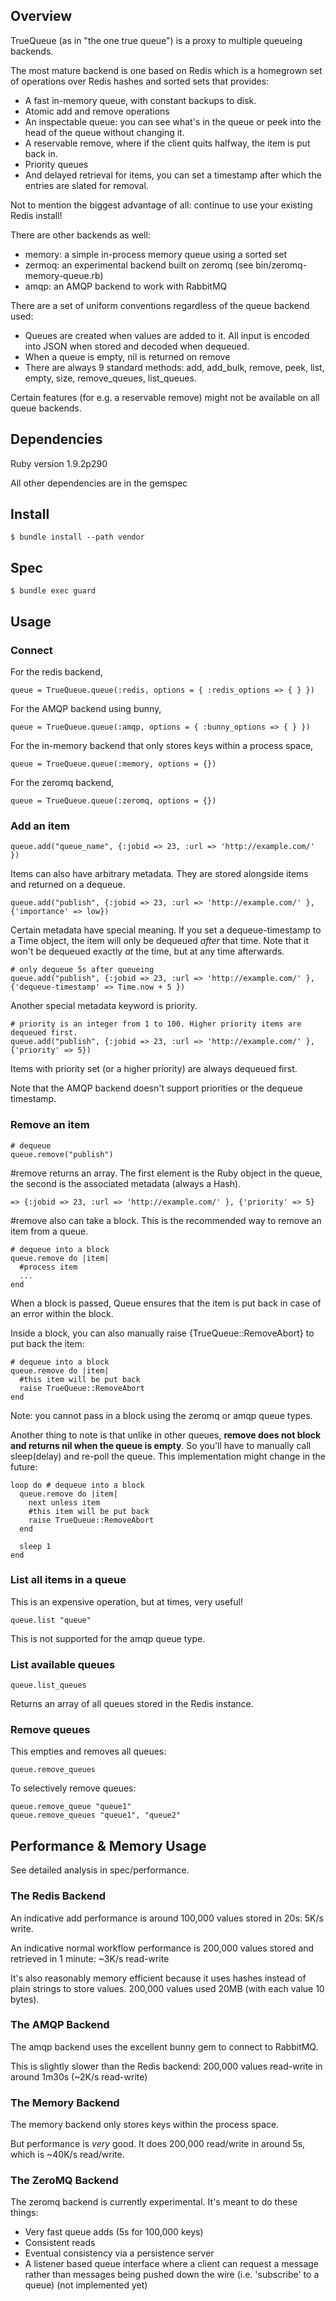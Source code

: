 
## Overview

TrueQueue (as in "the one true queue") is a proxy to multiple queueing backends.

The most mature backend is one based on Redis which is a homegrown set of operations over Redis hashes and sorted sets that provides:

* A fast in-memory queue, with constant backups to disk.
* Atomic add and remove operations
* An inspectable queue: you can see what's in the queue or peek into the head of the queue without changing it.
* A reservable remove, where if the client quits halfway, the item is put back in.
* Priority queues
* And delayed retrieval for items, you can set a timestamp after which the entries are slated for removal.

Not to mention the biggest advantage of all: continue to use your existing Redis install!

There are other backends as well: 

* memory: a simple in-process memory queue using a sorted set
* zermoq: an experimental backend built on zeromq (see bin/zeromq-memory-queue.rb)
* amqp: an AMQP backend to work with RabbitMQ

There are a set of uniform conventions regardless of the queue backend used:

* Queues are created when values are added to it. All input is encoded into JSON when stored and decoded when dequeued.
* When a queue is empty, nil is returned on remove
* There are always 9 standard methods: add, add\_bulk, remove, peek, list, empty, size, remove\_queues, list_queues.

Certain features (for e.g. a reservable remove) might not be available on all queue backends.

## Dependencies

Ruby version 1.9.2p290

All other dependencies are in the gemspec

## Install

    $ bundle install --path vendor

## Spec
    
    $ bundle exec guard

## Usage

### Connect

For the redis backend,             
                                   
    queue = TrueQueue.queue(:redis, options = { :redis_options => { } })

For the AMQP backend using bunny,
                                   
    queue = TrueQueue.queue(:amqp, options = { :bunny_options => { } })

For the in-memory backend that only stores keys within a process space,

    queue = TrueQueue.queue(:memory, options = {})
                                   
For the zeromq backend,            
                                   
    queue = TrueQueue.queue(:zeromq, options = {})
                                   
### Add an item

    queue.add("queue_name", {:jobid => 23, :url => 'http://example.com/' })
    
Items can also have arbitrary metadata. They are stored alongside items and returned on a dequeue. 

    queue.add("publish", {:jobid => 23, :url => 'http://example.com/' }, {'importance' => low})

Certain metadata have special meaning. If you set a dequeue-timestamp to a Time object, the item will only be dequeued *after* that time. Note that it won't be dequeued exactly *at* the time, but at any time afterwards.

    # only dequeue 5s after queueing
    queue.add("publish", {:jobid => 23, :url => 'http://example.com/' }, {'dequeue-timestamp' => Time.now + 5 })

Another special metadata keyword is priority.

    # priority is an integer from 1 to 100. Higher priority items are dequeued first.
    queue.add("publish", {:jobid => 23, :url => 'http://example.com/' }, {'priority' => 5})

Items with priority set (or a higher priority) are always dequeued first.

Note that the AMQP backend doesn't support priorities or the dequeue timestamp.

### Remove an item

    # dequeue
    queue.remove("publish")
    
\#remove returns an array. The first element is the Ruby object in the queue, the second is the associated metadata (always a Hash).

    => {:jobid => 23, :url => 'http://example.com/' }, {'priority' => 5}
    
\#remove also can take a block. This is the recommended way to remove an item from a queue.

    # dequeue into a block
    queue.remove do |item|
      #process item
      ...
    end
    
When a block is passed, Queue ensures that the item is put back in case of an error within the block.

Inside a block, you can also manually raise {TrueQueue::RemoveAbort} to put back the item:

    # dequeue into a block
    queue.remove do |item|
      #this item will be put back
      raise TrueQueue::RemoveAbort
    end
    
Note: you cannot pass in a block using the zeromq or amqp queue types.

Another thing to note is that unlike in other queues, **remove does not block and returns nil when the queue is empty**. So you'll have to manually call sleep(delay) and re-poll the queue. This implementation might change in the future:

    loop do	# dequeue into a block
      queue.remove do |item|
	  	next unless item
        #this item will be put back
        raise TrueQueue::RemoveAbort
      end
	  
	  sleep 1
	end
	
### List all items in a queue

This is an expensive operation, but at times, very useful!

    queue.list "queue"

This is not supported for the amqp queue type.

### List available queues

    queue.list_queues

Returns an array of all queues stored in the Redis instance.

### Remove queues

This empties and removes all queues:

    queue.remove_queues

To selectively remove queues:

    queue.remove_queue "queue1"
    queue.remove_queues "queue1", "queue2"

## Performance & Memory Usage

See detailed analysis in spec/performance.

### The Redis Backend

An indicative add performance is around 100,000 values stored in 20s: 5K/s write.

An indicative normal workflow performance is 200,000 values stored and retrieved in 1 minute: ~3K/s read-write

It's also reasonably memory efficient because it uses hashes instead of plain strings to store values. 200,000 values used 20MB (with each value 10 bytes).

### The AMQP Backend

The amqp backend uses the excellent bunny gem to connect to RabbitMQ.

This is slightly slower than the Redis backend: 200,000 values read-write in around 1m30s (~2K/s read-write)

### The Memory Backend

The memory backend only stores keys within the process space.

But performance is *very* good. It does 200,000 read/write in around 5s, which is ~40K/s read/write.

### The ZeroMQ Backend

The zeromq backend is currently experimental. It's meant to do these things:

* Very fast queue adds (5s for 100,000 keys)
* Consistent reads
* Eventual consistency via a persistence server
* A listener based queue interface where a client can request a message rather than messages being pushed down the wire (i.e. 'subscribe' to a queue) (not implemented yet)

